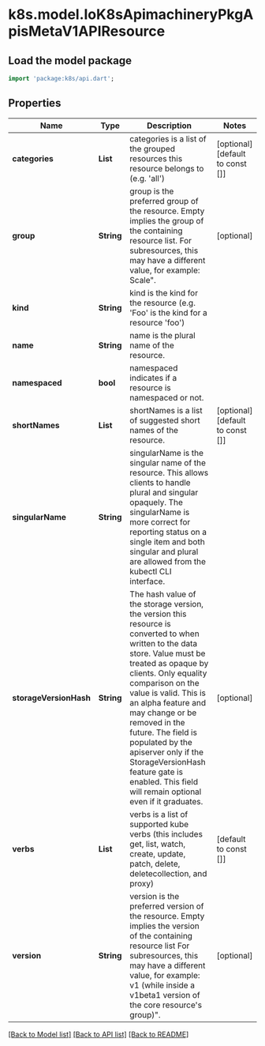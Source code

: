 # k8s.model.IoK8sApimachineryPkgApisMetaV1APIResource

## Load the model package
```dart
import 'package:k8s/api.dart';
```

## Properties
Name | Type | Description | Notes
------------ | ------------- | ------------- | -------------
**categories** | **List<String>** | categories is a list of the grouped resources this resource belongs to (e.g. 'all') | [optional] [default to const []]
**group** | **String** | group is the preferred group of the resource.  Empty implies the group of the containing resource list. For subresources, this may have a different value, for example: Scale\". | [optional] 
**kind** | **String** | kind is the kind for the resource (e.g. 'Foo' is the kind for a resource 'foo') | 
**name** | **String** | name is the plural name of the resource. | 
**namespaced** | **bool** | namespaced indicates if a resource is namespaced or not. | 
**shortNames** | **List<String>** | shortNames is a list of suggested short names of the resource. | [optional] [default to const []]
**singularName** | **String** | singularName is the singular name of the resource.  This allows clients to handle plural and singular opaquely. The singularName is more correct for reporting status on a single item and both singular and plural are allowed from the kubectl CLI interface. | 
**storageVersionHash** | **String** | The hash value of the storage version, the version this resource is converted to when written to the data store. Value must be treated as opaque by clients. Only equality comparison on the value is valid. This is an alpha feature and may change or be removed in the future. The field is populated by the apiserver only if the StorageVersionHash feature gate is enabled. This field will remain optional even if it graduates. | [optional] 
**verbs** | **List<String>** | verbs is a list of supported kube verbs (this includes get, list, watch, create, update, patch, delete, deletecollection, and proxy) | [default to const []]
**version** | **String** | version is the preferred version of the resource.  Empty implies the version of the containing resource list For subresources, this may have a different value, for example: v1 (while inside a v1beta1 version of the core resource's group)\". | [optional] 

[[Back to Model list]](../README.md#documentation-for-models) [[Back to API list]](../README.md#documentation-for-api-endpoints) [[Back to README]](../README.md)


